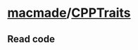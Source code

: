# [macmade](https://github.com/macmade)/**[CPPTraits](https://github.com/macmade/CPPTraits)**





## Read code

